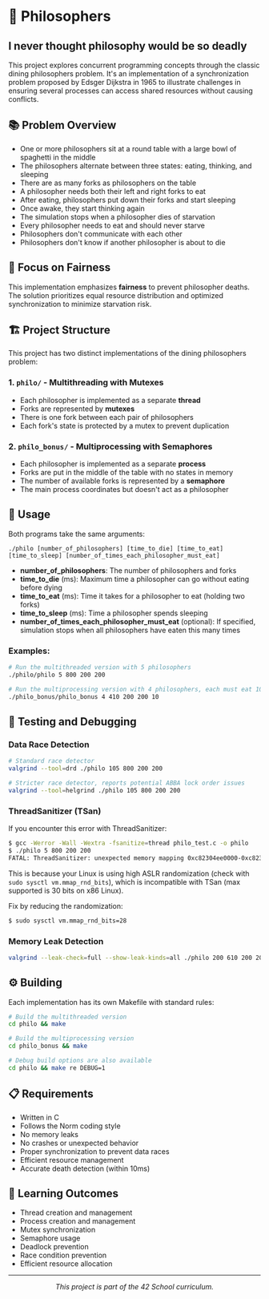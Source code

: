 # 🍝 Philosophers

## I never thought philosophy would be so deadly

This project explores concurrent programming concepts through the classic dining philosophers problem. It's an implementation of a synchronization problem proposed by Edsger Dijkstra in 1965 to illustrate challenges in ensuring several processes can access shared resources without causing conflicts.

## 📚 Problem Overview

* One or more philosophers sit at a round table with a large bowl of spaghetti in the middle
* The philosophers alternate between three states: eating, thinking, and sleeping
* There are as many forks as philosophers on the table
* A philosopher needs both their left and right forks to eat
* After eating, philosophers put down their forks and start sleeping
* Once awake, they start thinking again
* The simulation stops when a philosopher dies of starvation
* Every philosopher needs to eat and should never starve
* Philosophers don't communicate with each other
* Philosophers don't know if another philosopher is about to die

## 🎯 Focus on Fairness

This implementation emphasizes **fairness** to prevent philosopher deaths. The solution prioritizes equal resource distribution and optimized synchronization to minimize starvation risk.

## 🏗️ Project Structure

This project has two distinct implementations of the dining philosophers problem:

### 1. `philo/` - Multithreading with Mutexes

* Each philosopher is implemented as a separate **thread**
* Forks are represented by **mutexes**
* There is one fork between each pair of philosophers
* Each fork's state is protected by a mutex to prevent duplication

### 2. `philo_bonus/` - Multiprocessing with Semaphores

* Each philosopher is implemented as a separate **process**
* Forks are put in the middle of the table with no states in memory
* The number of available forks is represented by a **semaphore**
* The main process coordinates but doesn't act as a philosopher

## 🚀 Usage

Both programs take the same arguments:

```
./philo [number_of_philosophers] [time_to_die] [time_to_eat] [time_to_sleep] [number_of_times_each_philosopher_must_eat]
```

* **number_of_philosophers**: The number of philosophers and forks
* **time_to_die** (ms): Maximum time a philosopher can go without eating before dying
* **time_to_eat** (ms): Time it takes for a philosopher to eat (holding two forks)
* **time_to_sleep** (ms): Time a philosopher spends sleeping
* **number_of_times_each_philosopher_must_eat** (optional): If specified, simulation stops when all philosophers have eaten this many times

### Examples:

```bash
# Run the multithreaded version with 5 philosophers
./philo/philo 5 800 200 200

# Run the multiprocessing version with 4 philosophers, each must eat 10 times
./philo_bonus/philo_bonus 4 410 200 200 10
```

## 🧪 Testing and Debugging

### Data Race Detection

```bash
# Standard race detector
valgrind --tool=drd ./philo 105 800 200 200

# Stricter race detector, reports potential ABBA lock order issues
valgrind --tool=helgrind ./philo 105 800 200 200
```

### ThreadSanitizer (TSan)

If you encounter this error with ThreadSanitizer:

```bash
$ gcc -Werror -Wall -Wextra -fsanitize=thread philo_test.c -o philo
$ ./philo 5 800 200 200
FATAL: ThreadSanitizer: unexpected memory mapping 0xc82304ee0000-0xc82304ee3000
```

This is because your Linux is using high ASLR randomization (check with `sudo sysctl vm.mmap_rnd_bits`), which is incompatible with TSan (max supported is 30 bits on x86 Linux).

Fix by reducing the randomization:

```bash
$ sudo sysctl vm.mmap_rnd_bits=28
```

### Memory Leak Detection

```bash
valgrind --leak-check=full --show-leak-kinds=all ./philo 200 610 200 200
```

## ⚙️ Building

Each implementation has its own Makefile with standard rules:

```bash
# Build the multithreaded version
cd philo && make

# Build the multiprocessing version
cd philo_bonus && make

# Debug build options are also available
cd philo && make re DEBUG=1
```

## 📋 Requirements

* Written in C
* Follows the Norm coding style
* No memory leaks
* No crashes or unexpected behavior
* Proper synchronization to prevent data races
* Efficient resource management
* Accurate death detection (within 10ms)

## 🧠 Learning Outcomes

* Thread creation and management
* Process creation and management
* Mutex synchronization
* Semaphore usage
* Deadlock prevention
* Race condition prevention
* Efficient resource allocation

---

<p align="center">
  <i>This project is part of the 42 School curriculum.</i>
</p>
